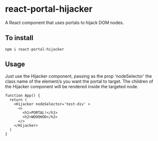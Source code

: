 # react-portal-hijacker
A React component that uses portals to hijack DOM nodes.

## To install

```
npm i react-portal-hijacker
```

## Usage

Just use the Hijacker component, passing as the prop 'nodeSelector' the class name of the element/s you want the portal to target. The children of the Hijacker component will be rendered inside the targeted node.

```
function App() {
  return (
    <Hijacker nodeSelector='test-div' >
      <>
        <h1>PORTAL!</h1>
        <h2>WOOOHOO</h2>
      </>
    </Hijacker>
  )
}
```


